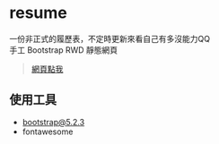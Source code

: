 # resume
一份非正式的履歷表，不定時更新來看自己有多沒能力QQ <br>
手工 Bootstrap RWD 靜態網頁

> [網頁點我](https://titaliu1224.github.io/resume)

## 使用工具
- bootstrap@5.2.3
- fontawesome
